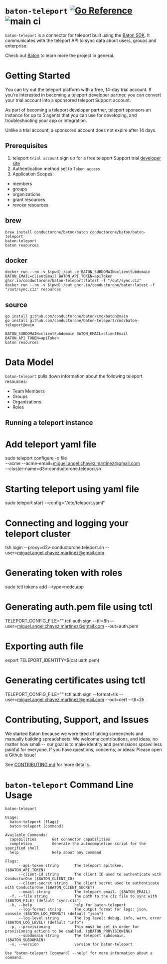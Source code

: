 # `baton-teleport` [![Go Reference](https://pkg.go.dev/badge/github.com/conductorone/baton-teleport.svg)](https://pkg.go.dev/github.com/conductorone/baton-teleport) ![main ci](https://github.com/conductorone/baton-teleport/actions/workflows/main.yaml/badge.svg)
`baton-teleport` is a connector for teleport built using the [Baton SDK](https://github.com/conductorone/baton-sdk). It communicates with the teleport API to sync data about users, groups and enterprise.

Check out [Baton](https://github.com/conductorone/baton) to learn more the project in general.

# Getting Started
You can try out the teleport platform with a free, 14-day trial account. If you're interested in becoming a teleport developer partner, you can convert your trial account into a sponsored teleport Support account.

As part of becoming a teleport developer partner, teleport sponsors an instance for up to 5 agents that you can use for developing, and troubleshooting your app or integration.

Unlike a trial account, a sponsored account does not expire after 14 days.
## Prerequisites

1. teleport `trial account` sign up for a free teleport Support trial  [developer site](https://goteleport.com/signup/)
2. Authentication method set to `Token access`
3. Application Scopes: 
  - members
  - groups
  - organizations
  - grant resources
  - revoke resources

## brew

```
brew install conductorone/baton/baton conductorone/baton/baton-teleport
baton-teleport
baton resources
```

## docker

```
docker run --rm -v $(pwd):/out -e BATON_SUBDOMAIN=clientSubdomain BATON_EMAIL=clientEmail BATON_API_TOKEN=apiToken ghcr.io/conductorone/baton-teleport:latest -f "/out/sync.c1z"
docker run --rm -v $(pwd):/out ghcr.io/conductorone/baton:latest -f "/out/sync.c1z" resources
```

## source

```
go install github.com/conductorone/baton/cmd/baton@main
go install github.com/conductorone/baton-teleport/cmd/baton-teleport@main

BATON_SUBDOMAIN=clientSubdomain BATON_EMAIL=clientEmail BATON_API_TOKEN=apiToken 
baton resources
```

# Data Model

`baton-teleport` pulls down information about the following teleport resources:
- Team Members
- Groups
- Organizations
- Roles


## Running a teleport instance

# Add teleport yaml file
sudo teleport configure -o file \
--acme --acme-email=miguel.angel.chavez.martinez@gmail.com \
--cluster-name=d3v-conductorone.teleport.sh

# Starting teleport using yaml file
sudo teleport start --config="/etc/teleport.yaml"

# Connecting and logging your teleport cluster
tsh login --proxy=d3v-conductorone.teleport.sh --user=miguel.angel.chavez.martinez@gmail.com

# Generating token with roles
sudo tctl tokens add --type=node,app

# Generating auth.pem file using tctl
TELEPORT_CONFIG_FILE="" tctl auth sign --ttl=8h --user=miguel.angel.chavez.martinez@gmail.com --out=auth.pem

# Exporting auth file
export TELEPORT_IDENTITY=$(cat uath.pem)

# Generating certificates using tctl
TELEPORT_CONFIG_FILE="" tctl auth sign --format=tls --user=miguel.angel.chavez.martinez@gmail.com --out=cert --ttl=2h

# Contributing, Support, and Issues

We started Baton because we were tired of taking screenshots and manually building spreadsheets. We welcome contributions, and ideas, no matter how small -- our goal is to make identity and permissions sprawl less painful for everyone. If you have questions, concerns, or ideas: Please open a Github Issue!

See [CONTRIBUTING.md](https://github.com/ConductorOne/baton/blob/main/CONTRIBUTING.md) for more details.

# `baton-teleport` Command Line Usage

```
baton-teleport

Usage:
  baton-teleport [flags]
  baton-teleport [command]

Available Commands:
  capabilities       Get connector capabilities
  completion         Generate the autocompletion script for the specified shell
  help               Help about any command

Flags:
      --api-token string       The teleport apitoken. ($BATON_API_TOKEN)
      --client-id string       The client ID used to authenticate with ConductorOne ($BATON_CLIENT_ID)
      --client-secret string   The client secret used to authenticate with ConductorOne ($BATON_CLIENT_SECRET)
      --email string           The teleport email. ($BATON_EMAIL)
  -f, --file string            The path to the c1z file to sync with ($BATON_FILE) (default "sync.c1z")
  -h, --help                   help for baton-teleport
      --log-format string      The output format for logs: json, console ($BATON_LOG_FORMAT) (default "json")
      --log-level string       The log level: debug, info, warn, error ($BATON_LOG_LEVEL) (default "info")
  -p, --provisioning           This must be set in order for provisioning actions to be enabled. ($BATON_PROVISIONING)
      --subdomain string       The teleport subdomain. ($BATON_SUBDOMAIN)
  -v, --version                version for baton-teleport

Use "baton-teleport [command] --help" for more information about a command.
```
